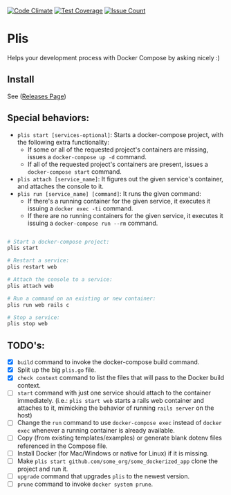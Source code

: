 [![Code Climate](https://codeclimate.com/repos/5713cd028daddd007c000a55/badges/23a412d4ad98ff7d79c6/gpa.svg)](https://codeclimate.com/repos/5713cd028daddd007c000a55/feed)
[![Test Coverage](https://codeclimate.com/repos/5713cd028daddd007c000a55/badges/23a412d4ad98ff7d79c6/coverage.svg)](https://codeclimate.com/repos/5713cd028daddd007c000a55/coverage)
[![Issue Count](https://codeclimate.com/repos/5713cd028daddd007c000a55/badges/23a412d4ad98ff7d79c6/issue_count.svg)](https://codeclimate.com/repos/5713cd028daddd007c000a55/feed)

# Plis

Helps your development process with Docker Compose by asking nicely :)

## Install
See ([Releases Page](https://github.com/IcaliaLabs/plis/releases))

## Special behaviors:
* `plis start [services-optional]`: Starts a docker-compose project, with the following extra functionality:
  * If some or all of the requested project's containers are missing, issues a `docker-compose up -d` command.
  * If all of the requested project's containers are present, issues a `docker-compose start` command.
* `plis attach [service_name]`: It figures out the given service's container, and attaches the console to it.
* `plis run [service_name] [command]`: It runs the given command:
  * If there's a running container for the given service, it executes it issuing a `docker exec -ti` command.
  * If there are no running containers for the given service, it executes it issuing a `docker-compose run --rm` command.

```bash

# Start a docker-compose project:
plis start

# Restart a service:
plis restart web

# Attach the console to a service:
plis attach web

# Run a command on an existing or new container:
plis run web rails c

# Stop a service:
plis stop web

```

## TODO's:
- [x] `build` command to invoke the docker-compose build command.
- [x] Split up the big `plis.go` file.
- [x] `check context` command to list the files that will pass to the Docker build context.
- [ ] `start` command with just one service should attach to the container immediately. (i.e.: `plis start web` starts a rails web container and attaches to it, mimicking the behavior of running `rails server` on the host)
- [ ] Change the `run` command to use `docker-compose exec` instead of `docker exec` whenever a running container is already available.
- [ ] Copy (from existing templates/examples) or generate blank dotenv files referenced in the Compose file.
- [ ] Install Docker (for Mac/Windows or native for Linux) if it is missing.
- [ ] Make `plis start github.com/some_org/some_dockerized_app` clone the project and run it.
- [ ] `upgrade` command that upgrades `plis` to the newest version.
- [ ] `prune` command to invoke `docker system prune`.
